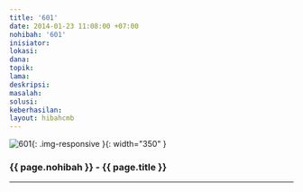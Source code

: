 ```yaml
---
title: '601'
date: 2014-01-23 11:08:00 +07:00
nohibah: '601'
inisiator:
lokasi:
dana:
topik:
lama:
deskripsi:
masalah:
solusi:
keberhasilan:
layout: hibahcmb
---
```


![601](/static/img/hibahcmb/601.png){: .img-responsive }{: width="350" }

### {{ page.nohibah }} - {{ page.title }}

---
